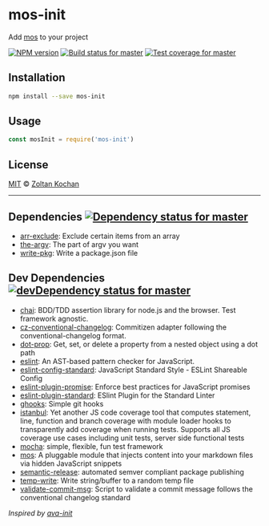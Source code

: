 <!--@h1([pkg.name])-->
# mos-init
<!--/@-->

Add [mos](https://github.com/zkochan/mos) to your project

<!--@shields.flatSquare('npm', 'travis', 'coveralls')-->
[![NPM version](https://img.shields.io/npm/v/mos-init.svg?style=flat-square)](https://www.npmjs.com/package/mos-init) [![Build status for master](https://img.shields.io/travis/zkochan/mos-init/master.svg?style=flat-square)](https://travis-ci.org/zkochan/mos-init) [![Test coverage for master](https://img.shields.io/coveralls/zkochan/mos-init/master.svg?style=flat-square)](https://coveralls.io/r/zkochan/mos-init?branch=master)
<!--/@-->

<!--@installation()-->
## Installation

```sh
npm install --save mos-init
```
<!--/@-->

## Usage

```js
const mosInit = require('mos-init')
```

<!--@license()-->
## License

[MIT](./LICENSE) © [Zoltan Kochan](http://kochan.io)
<!--/@-->

* * *

<!--@dependencies({ shield: 'flat-square' })-->
## <a name="dependencies">Dependencies</a> [![Dependency status for master](https://img.shields.io/david/zkochan/mos-init/master.svg?style=flat-square)](https://david-dm.org/zkochan/mos-init/master)

- [arr-exclude](https://github.com/sindresorhus/arr-exclude): Exclude certain items from an array
- [the-argv](https://github.com/joakimbeng/the-argv): The part of argv you want
- [write-pkg](https://github.com/sindresorhus/write-pkg): Write a package.json file

<!--/@-->

<!--@devDependencies({ shield: 'flat-square' })-->
## <a name="dev-dependencies">Dev Dependencies</a> [![devDependency status for master](https://img.shields.io/david/dev/zkochan/mos-init/master.svg?style=flat-square)](https://david-dm.org/zkochan/mos-init/master#info=devDependencies)

- [chai](https://github.com/chaijs/chai): BDD/TDD assertion library for node.js and the browser. Test framework agnostic.
- [cz-conventional-changelog](https://github.com/commitizen/cz-conventional-changelog): Commitizen adapter following the conventional-changelog format.
- [dot-prop](https://github.com/sindresorhus/dot-prop): Get, set, or delete a property from a nested object using a dot path
- [eslint](https://github.com/eslint/eslint): An AST-based pattern checker for JavaScript.
- [eslint-config-standard](https://github.com/feross/eslint-config-standard): JavaScript Standard Style - ESLint Shareable Config
- [eslint-plugin-promise](https://github.com/xjamundx/eslint-plugin-promise): Enforce best practices for JavaScript promises
- [eslint-plugin-standard](https://github.com/xjamundx/eslint-plugin-standard): ESlint Plugin for the Standard Linter
- [ghooks](https://github.com/gtramontina/ghooks): Simple git hooks
- [istanbul](https://github.com/gotwarlost/istanbul): Yet another JS code coverage tool that computes statement, line, function and branch coverage with module loader hooks to transparently add coverage when running tests. Supports all JS coverage use cases including unit tests, server side functional tests
- [mocha](https://github.com/mochajs/mocha): simple, flexible, fun test framework
- [mos](https://github.com/zkochan/mos): A pluggable module that injects content into your markdown files via hidden JavaScript snippets
- [semantic-release](https://github.com/semantic-release/semantic-release): automated semver compliant package publishing
- [temp-write](https://github.com/sindresorhus/temp-write): Write string/buffer to a random temp file
- [validate-commit-msg](https://github.com/kentcdodds/validate-commit-msg): Script to validate a commit message follows the conventional changelog standard

<!--/@-->

_Inspired by [ava-init](https://github.com/sindresorhus/ava-init)_
